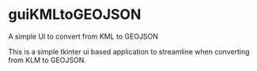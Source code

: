 # guiKMLtoGEOJSON
A simple UI to convert from KML to GEOJSON

This is a simple tkinter ui based application to streamline when converting from KLM to GEOJSON.  
